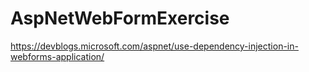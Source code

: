 # AspNetWebFormExercise

https://devblogs.microsoft.com/aspnet/use-dependency-injection-in-webforms-application/
